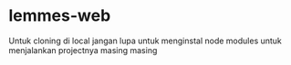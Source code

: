 # lemmes-web

Untuk cloning di local jangan lupa untuk menginstal node modules untuk menjalankan projectnya masing masing
